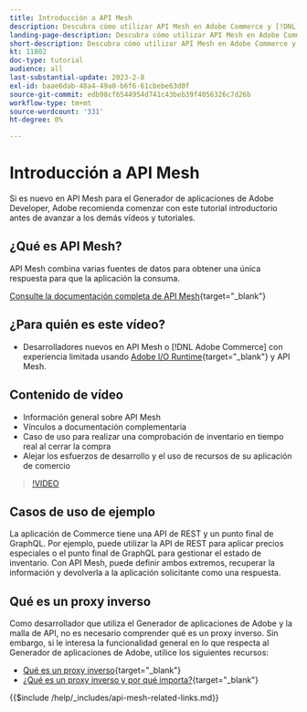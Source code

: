 ```yaml
---
title: Introducción a API Mesh
description: Descubra cómo utilizar API Mesh en Adobe Commerce y [!DNL Adobe App Builder]. Obtenga información sobre la instalación del Generador de aplicaciones de Adobe, el trabajo con proyectos, la creación de un proxy inverso de graphql y mucho más.
landing-page-description: Descubra cómo utilizar API Mesh en Adobe Commerce y [!DNL Adobe App Builder]. Obtenga información sobre la instalación de E/S de Adobe, el trabajo con proyectos, la creación de un proxy inverso de graphql y mucho más.
short-description: Descubra cómo utilizar API Mesh en Adobe Commerce y [!DNL Adobe App Builder]. Obtenga información sobre la instalación de E/S de Adobe, el trabajo con proyectos, la creación de un proxy inverso de graphql y mucho más.
kt: 11802
doc-type: tutorial
audience: all
last-substantial-update: 2023-2-8
exl-id: baae6dab-48a4-49a0-b6f6-61cbebe63d0f
source-git-commit: edb98cf6544954d741c43beb39f4056326c7d26b
workflow-type: tm+mt
source-wordcount: '331'
ht-degree: 0%

---
```


# Introducción a API Mesh

Si es nuevo en API Mesh para el Generador de aplicaciones de Adobe Developer, Adobe recomienda comenzar con este tutorial introductorio antes de avanzar a los demás vídeos y tutoriales.

## ¿Qué es API Mesh?

API Mesh combina varias fuentes de datos para obtener una única respuesta para que la aplicación la consuma.

[Consulte la documentación completa de API Mesh](https://developer.adobe.com/graphql-mesh-gateway/gateway/overview/){target="_blank"}

## ¿Para quién es este vídeo?

* Desarrolladores nuevos en API Mesh o [!DNL Adobe Commerce] con experiencia limitada usando [Adobe I/O Runtime](https://developer.adobe.com/runtime/docs/guides/overview/){target="_blank"} y API Mesh.

## Contenido de vídeo

* Información general sobre API Mesh
* Vínculos a documentación complementaria
* Caso de uso para realizar una comprobación de inventario en tiempo real al cerrar la compra
* Alejar los esfuerzos de desarrollo y el uso de recursos de su aplicación de comercio

>[!VIDEO](https://video.tv.adobe.com/v/3417534?quality=12&learn=on)

## Casos de uso de ejemplo

La aplicación de Commerce tiene una API de REST y un punto final de GraphQL. Por ejemplo, puede utilizar la API de REST para aplicar precios especiales o el punto final de GraphQL para gestionar el estado de inventario. Con API Mesh, puede definir ambos extremos, recuperar la información y devolverla a la aplicación solicitante como una respuesta.

## Qué es un proxy inverso

Como desarrollador que utiliza el Generador de aplicaciones de Adobe y la malla de API, no es necesario comprender qué es un proxy inverso. Sin embargo, si le interesa la funcionalidad general en lo que respecta al Generador de aplicaciones de Adobe, utilice los siguientes recursos:

* [Qué es un proxy inverso](https://www.imperva.com/learn/performance/reverse-proxy/){target="_blank"}
* [¿Qué es un proxy inverso y por qué importa?](https://blog.hubspot.com/website/reverse-proxy){target="_blank"}

{{$include /help/_includes/api-mesh-related-links.md}}
